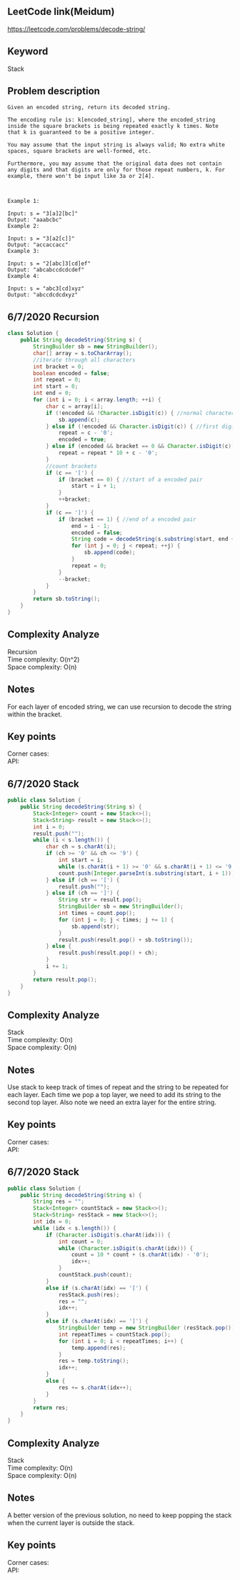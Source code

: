 ## LeetCode link(Meidum)
https://leetcode.com/problems/decode-string/

## Keyword
Stack

## Problem description
```
Given an encoded string, return its decoded string.

The encoding rule is: k[encoded_string], where the encoded_string inside the square brackets is being repeated exactly k times. Note that k is guaranteed to be a positive integer.

You may assume that the input string is always valid; No extra white spaces, square brackets are well-formed, etc.

Furthermore, you may assume that the original data does not contain any digits and that digits are only for those repeat numbers, k. For example, there won't be input like 3a or 2[4].

 

Example 1:

Input: s = "3[a]2[bc]"
Output: "aaabcbc"
Example 2:

Input: s = "3[a2[c]]"
Output: "accaccacc"
Example 3:

Input: s = "2[abc]3[cd]ef"
Output: "abcabccdcdcdef"
Example 4:

Input: s = "abc3[cd]xyz"
Output: "abccdcdcdxyz"
```
## 6/7/2020 Recursion

```java
class Solution {
    public String decodeString(String s) {
        StringBuilder sb = new StringBuilder();
        char[] array = s.toCharArray();
        //iterate through all characters
        int bracket = 0;
        boolean encoded = false;
        int repeat = 0;
        int start = 0;
        int end = 0;
        for (int i = 0; i < array.length; ++i) {
            char c = array[i];
            if (!encoded && !Character.isDigit(c)) { //normal characters
                sb.append(c);
            } else if (!encoded && Character.isDigit(c)) { //first digit
                repeat = c - '0';
                encoded = true;
            } else if (encoded && bracket == 0 && Character.isDigit(c)) { //following digit
                repeat = repeat * 10 + c - '0';
            }
            //count brackets
            if (c == '[') {
                if (bracket == 0) { //start of a encoded pair
                    start = i + 1;
                }
                ++bracket;
            }
            if (c == ']') {
                if (bracket == 1) { //end of a encoded pair
                    end = i - 1;
                    encoded = false;
                    String code = decodeString(s.substring(start, end + 1));
                    for (int j = 0; j < repeat; ++j) {
                        sb.append(code);
                    }
                    repeat = 0;
                }
                --bracket;
            }
        }
        return sb.toString();
    }
}
```

## Complexity Analyze
Recursion\
Time complexity: O(n^2)\
Space complexity: O(n)

## Notes
For each layer of encoded string, we can use recursion to decode the string within the bracket.

## Key points
Corner cases: \
API:

## 6/7/2020 Stack

```java
public class Solution {
    public String decodeString(String s) {
        Stack<Integer> count = new Stack<>();
        Stack<String> result = new Stack<>();
        int i = 0;
        result.push("");
        while (i < s.length()) {
            char ch = s.charAt(i);
            if (ch >= '0' && ch <= '9') {
                int start = i;
                while (s.charAt(i + 1) >= '0' && s.charAt(i + 1) <= '9') i++;
                count.push(Integer.parseInt(s.substring(start, i + 1)));
            } else if (ch == '[') {
                result.push("");
            } else if (ch == ']') {
                String str = result.pop();
                StringBuilder sb = new StringBuilder();
                int times = count.pop();
                for (int j = 0; j < times; j += 1) {
                    sb.append(str);
                }
                result.push(result.pop() + sb.toString());
            } else {
                result.push(result.pop() + ch);
            }
            i += 1;
        }
        return result.pop();
    }
}
```

## Complexity Analyze
Stack\
Time complexity: O(n)\
Space complexity: O(n)

## Notes
Use stack to keep track of times of repeat and the string to be repeated for each layer. Each time we pop a top layer, we need to add its string to the second top layer. Also note we need an extra layer for the entire string.

## Key points
Corner cases: \
API:

## 6/7/2020 Stack

```java
public class Solution {
    public String decodeString(String s) {
        String res = "";
        Stack<Integer> countStack = new Stack<>();
        Stack<String> resStack = new Stack<>();
        int idx = 0;
        while (idx < s.length()) {
            if (Character.isDigit(s.charAt(idx))) {
                int count = 0;
                while (Character.isDigit(s.charAt(idx))) {
                    count = 10 * count + (s.charAt(idx) - '0');
                    idx++;
                }
                countStack.push(count);
            }
            else if (s.charAt(idx) == '[') {
                resStack.push(res);
                res = "";
                idx++;
            }
            else if (s.charAt(idx) == ']') {
                StringBuilder temp = new StringBuilder (resStack.pop());
                int repeatTimes = countStack.pop();
                for (int i = 0; i < repeatTimes; i++) {
                    temp.append(res);
                }
                res = temp.toString();
                idx++;
            }
            else {
                res += s.charAt(idx++);
            }
        }
        return res;
    }
}
```

## Complexity Analyze
Stack\
Time complexity: O(n)\
Space complexity: O(n)

## Notes
A better version of the previous solution, no need to keep popping the stack when the current layer is outside the stack.

## Key points
Corner cases: \
API: